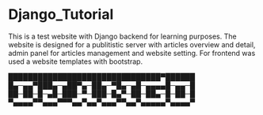 # Django_Tutorial
This is a test website with Django backend for learning purposes.
The website is designed for a publitistic server with articles overview and detail, admin panel for articles management and website setting.
For frontend was used a website templates with bootstrap. 

███████████████████████████████▀██████
█▄─▄▄▀███▄─▄██▀▄─██▄─▀█▄─▄█─▄▄▄▄█─▄▄─█
██─██─█─▄█─███─▀─███─█▄▀─██─██▄─█─██─█
▀▄▄▄▄▀▀▄▄▄▀▀▀▄▄▀▄▄▀▄▄▄▀▀▄▄▀▄▄▄▄▄▀▄▄▄▄▀
